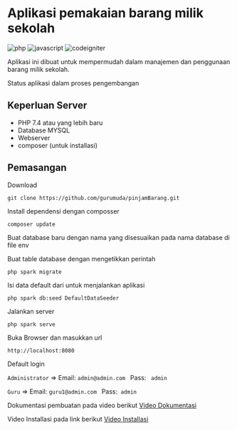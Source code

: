 # Aplikasi pemakaian barang milik sekolah

![php](https://img.shields.io/badge/PHP-777BB4?style=for-the-badge&logo=php&logoColor=white) ![javascript](https://img.shields.io/badge/JavaScript-323330?style=for-the-badge&logo=javascript&logoColor=F7DF1E) ![codeigniter](https://img.shields.io/badge/Codeigniter-EF4223?style=for-the-badge&logo=codeigniter&logoColor=white)

Aplikasi ini dibuat untuk mempermudah dalam manajemen dan penggunaan barang milik sekolah.

Status aplikasi dalam proses pengembangan

## Keperluan Server

- PHP 7.4 atau yang lebih baru
- Database MYSQL
- Webserver
- composer (untuk installasi)

## Pemasangan

Download

```base
git clone https://github.com/gurumuda/pinjamBarang.git
```

Install dependensi dengan composser

```base
composer update
```

Buat database baru dengan nama yang disesuaikan pada nama database di file env

Buat table database dengan mengetikkan perintah

```base
php spark migrate
```

Isi data default dari untuk menjalankan aplikasi

```base
php spark db:seed DefaultDataSeeder
```

Jalankan server

```base
php spark serve
```

Buka Browser dan masukkan url

```base
http://localhost:8080
```

Default login

`Administrator` => Email: `admin@admin.com ` Pass: ` admin`

`Guru` => Email: `guru1@admin.com ` Pass:` admin`

Dokumentasi pembuatan pada video berikut
[Video Dokumentasi](https://www.youtube.com/playlist?list=PLCQQ4mSKjCBs2poBOMMUZdCn1mcavcw2i)

Video Installasi pada link berikut
[Video Installasi](https://youtu.be/EcPCR6kVQXg)
